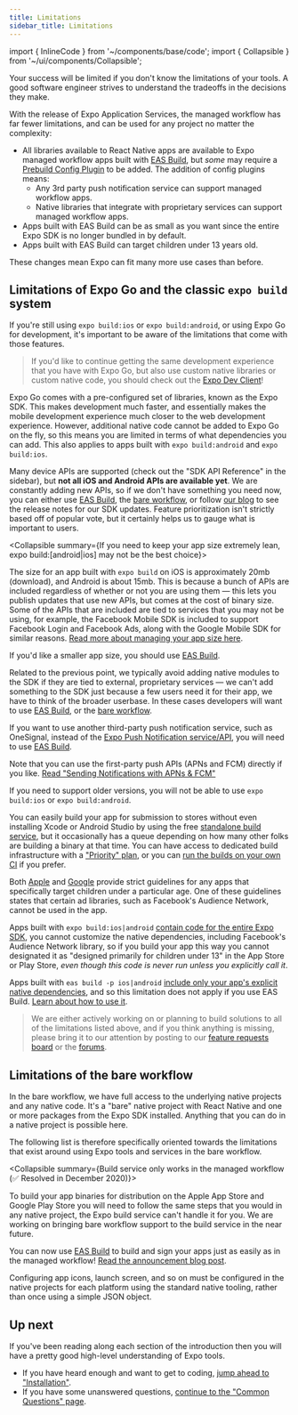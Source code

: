 ```yaml
---
title: Limitations
sidebar_title: Limitations
---
```


import { InlineCode } from '~/components/base/code';
import { Collapsible } from '~/ui/components/Collapsible';

Your success will be limited if you don't know the limitations of your tools. A good software engineer strives to understand the tradeoffs in the decisions they make.

<Collapsible summary="Used Expo before? Here are some recent changes to the managed workflow you should be aware of…">

With the release of Expo Application Services, the managed workflow has far fewer limitations, and can be used for any project no matter the complexity:

- All libraries available to React Native apps are available to Expo managed workflow apps built with [EAS Build](/build/setup), but _some_ may require a [Prebuild Config Plugin](/guides/config-plugins/) to be added. The addition of config plugins means:
  - Any 3rd party push notification service can support managed workflow apps.
  - Native libraries that integrate with proprietary services can support managed workflow apps.
- Apps built with EAS Build can be as small as you want since the entire Expo SDK is no longer bundled in by default.
- Apps built with EAS Build can target children under 13 years old.

These changes mean Expo can fit many more use cases than before.

</Collapsible>

## Limitations of Expo Go and the classic `expo build` system

If you're still using `expo build:ios` or `expo build:android`, or using Expo Go for development, it's important to be aware of the limitations that come with those features.

> If you'd like to continue getting the same development experience that you have with Expo Go, but also use custom native libraries or custom native code, you should check out the [Expo Dev Client](/development/introduction/)!

Expo Go comes with a pre-configured set of libraries, known as the Expo SDK. This makes development much faster, and essentially makes the mobile development experience much closer to the web development experience. However, additional native code cannot be added to Expo Go on the fly, so this means you are limited in terms of what dependencies you can add. This also applies to apps built with `expo build:android` and `expo build:ios`.

<Collapsible summary="Not all iOS and Android APIs are available">

Many device APIs are supported (check out the "SDK API Reference" in the sidebar), but **not all iOS and Android APIs are available yet**. We are constantly adding new APIs, so if we don't have something you need now, you can either use [EAS Build](/build/setup), the [bare workflow](managed-vs-bare#bare-workflow), or follow [our blog](https://blog.expo.dev) to see the release notes for our SDK updates. Feature prioritization isn't strictly based off of popular vote, but it certainly helps us to gauge what is important to users.

</Collapsible>

<Collapsible summary={<span>If you need to keep your app size extremely lean, <InlineCode>expo build:[android|ios]</InlineCode> may not be the best choice</span>}>

The size for an app built with `expo build` on iOS is approximately 20mb (download), and Android is about 15mb. This is because a bunch of APIs are included regardless of whether or not you are using them &mdash; this lets you publish updates that use new APIs, but comes at the cost of binary size. Some of the APIs that are included are tied to services that you may not be using, for example, the Facebook Mobile SDK is included to support Facebook Login and Facebook Ads, along with the Google Mobile SDK for similar reasons. [Read more about managing your app size here](https://expo.fyi/managed-app-size).

If you'd like a smaller app size, you should use [EAS Build](/build/setup).

</Collapsible>

<Collapsible summary="Native libraries to integrate with proprietary services are usually not included in the SDK">

Related to the previous point, we typically avoid adding native modules to the SDK if they are tied to external, proprietary services &mdash; we can't add something to the SDK just because a few users need it for their app, we have to think of the broader userbase. In these cases developers will want to use [EAS Build](/build/setup), or the [bare workflow](/introduction/managed-vs-bare).

</Collapsible>

<Collapsible summary="The only supported third-party push notification service is the Expo notification service">

If you want to use another third-party push notification service, such as OneSignal, instead of the [Expo Push Notification service/API](/push-notifications/overview), you will need to use [EAS Build](/build/setup).

Note that you can use the first-party push APIs (APNs and FCM) directly if you like. [Read "Sending Notifications with APNs & FCM"](/push-notifications/sending-notifications-custom)

</Collapsible>

<Collapsible summary="The minimum supported OS versions are Android 5+ and iOS 10+">

If you need to support older versions, you will not be able to use `expo build:ios` or `expo build:android`.

</Collapsible>

<Collapsible summary="Free builds can sometimes be queued">

You can easily build your app for submission to stores without even installing Xcode or Android Studio by using the free [standalone build service](/classic/building-standalone-apps/), but it occasionally has a queue depending on how many other folks are building a binary at that time. You can have access to dedicated build infrastructure with a ["Priority" plan](https://expo.dev/eas), or you can [run the builds on your own CI](/classic/turtle-cli) if you prefer.

</Collapsible>

<Collapsible summary="Your app cannot target only children under 13 years old without customizing native dependencies">

Both [Apple](https://developer.apple.com/app-store/review/guidelines/#kids) and [Google](https://support.google.com/googleplay/android-developer/answer/9285070?hl=en) provide strict guidelines for any apps that specifically target children under a particular age. One of these guidelines states that certain ad libraries, such as Facebook's Audience Network, cannot be used in the app.

Apps built with `expo build:ios|android` [contain code for the entire Expo SDK](https://expo.fyi/managed-app-size), you cannot customize the native dependencies, including Facebook's Audience Network library, so if you build your app this way you cannot designated it as "designed primarily for children under 13" in the App Store or Play Store, _even though this code is never run unless you explicitly call it_.

Apps built with `eas build -p ios|android` [include only your app's explicit native dependencies](https://blog.expo.dev/expo-managed-workflow-in-2021-d1c9b68aa10), and so this limitation does not apply if you use EAS Build. [Learn about how to use it](/build/introduction).

</Collapsible>

> We are either actively working on or planning to build solutions to all of the limitations listed above, and if you think anything is missing, please bring it to our attention by posting to our [feature requests board](https://expo.canny.io/feature-requests) or the [forums](https://forums.expo.dev/).

## Limitations of the bare workflow

In the bare workflow, we have full access to the underlying native projects and any native code. It's a "bare" native project with React Native and one or more packages from the Expo SDK installed. Anything that you can do in a native project is possible here.

The following list is therefore specifically oriented towards the limitations that exist around using Expo tools and services in the bare workflow.

<Collapsible summary={<span><span className="strike">Build service only works in the managed workflow</span> (✅ Resolved in December 2020)</span>}>

<span className="strike">To build your app binaries for distribution on the Apple App Store and Google Play Store you will need to follow the same steps that you would in any native project, the Expo build service can't handle it for you. We are working on bringing bare workflow support to the build service in the near future.</span>

You can now use [EAS Build](/build/introduction) to build and sign your apps just as easily as in the managed workflow! [Read the announcement blog post](https://blog.expo.dev/expo-application-services-eas-build-and-submit-fc1d1476aa2e).

</Collapsible>

<Collapsible summary="Configuration must be done on each native project rather than once with app.json">

Configuring app icons, launch screen, and so on must be configured in the native projects for each platform using the standard native tooling, rather than once using a simple JSON object.

</Collapsible>

## Up next

If you've been reading along each section of the introduction then you will have a pretty good high-level understanding of Expo tools.

- If you have heard enough and want to get to coding, [jump ahead to "Installation"](/get-started/installation).
- If you have some unanswered questions, [continue to the "Common Questions" page](/introduction/faq).
